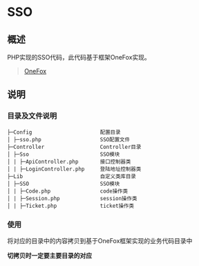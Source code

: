 # SSO

## 概述

PHP实现的SSO代码，此代码基于框架OneFox实现。

> [OneFox](https://github.com/zer0131/OneFox)

## 说明

### 目录及文件说明

```
├─Config                      配置目录
│ ├─sso.php                   SSO配置文件
├─Controller                  Controller目录
│ ├─Sso                       SSO模块
│ | ├─ApiController.php       接口控制器类
│ | ├─LoginController.php     登陆地址控制器类
├─Lib                         自定义类库目录
│ ├─SSO                       SSO模块
│ | ├─Code.php                code操作类
│ | ├─Session.php             session操作类
│ | ├─Ticket.php              ticket操作类
```

### 使用

将对应的目录中的内容拷贝到基于OneFox框架实现的业务代码目录中

**切拷贝时一定要主要目录的对应**
